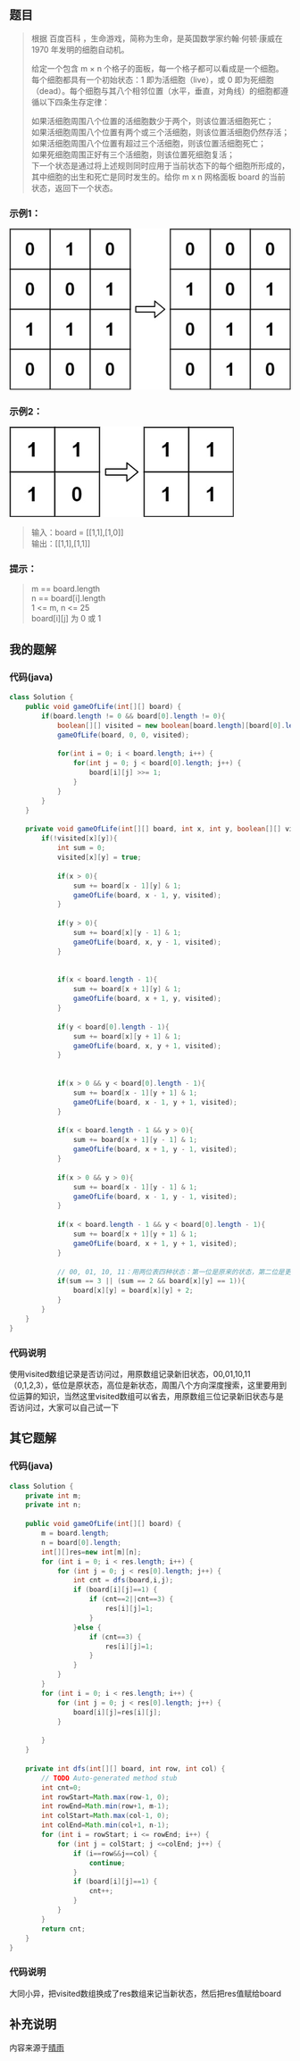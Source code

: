 ## 题目
> 根据 百度百科 ，生命游戏，简称为生命，是英国数学家约翰·何顿·康威在 1970 年发明的细胞自动机。
> 
> 给定一个包含 m × n 个格子的面板，每一个格子都可以看成是一个细胞。每个细胞都具有一个初始状态：1 即为活细胞（live），或 0 即为死细胞（dead）。每个细胞与其八个相邻位置（水平，垂直，对角线）的细胞都遵循以下四条生存定律：
> 
> 如果活细胞周围八个位置的活细胞数少于两个，则该位置活细胞死亡；  
> 如果活细胞周围八个位置有两个或三个活细胞，则该位置活细胞仍然存活；  
> 如果活细胞周围八个位置有超过三个活细胞，则该位置活细胞死亡；  
> 如果死细胞周围正好有三个活细胞，则该位置死细胞复活；  
> 下一个状态是通过将上述规则同时应用于当前状态下的每个细胞所形成的，其中细胞的出生和死亡是同时发生的。给你 m x n 网格面板 board 的当前状态，返回下一个状态。  
### 示例1：
![](../../image/289-生命游戏/1.jpg)
### 示例2：
![](../../image/289-生命游戏/2.jpg)
> 输入：board = [[1,1],[1,0]]  
> 输出：[[1,1],[1,1]]  
### 提示：
> m == board.length  
> n == board[i].length  
> 1 <= m, n <= 25  
> board[i][j] 为 0 或 1  
## 我的题解
### 代码(java)
```java
class Solution {
    public void gameOfLife(int[][] board) {
        if(board.length != 0 && board[0].length != 0){
            boolean[][] visited = new boolean[board.length][board[0].length];
            gameOfLife(board, 0, 0, visited);

            for(int i = 0; i < board.length; i++) {
                for(int j = 0; j < board[0].length; j++) {
                    board[i][j] >>= 1;
                }
            }
        }
    }
    
    private void gameOfLife(int[][] board, int x, int y, boolean[][] visited){
        if(!visited[x][y]){
            int sum = 0;
            visited[x][y] = true;

            if(x > 0){
                sum += board[x - 1][y] & 1;
                gameOfLife(board, x - 1, y, visited);
            }

            if(y > 0){
                sum += board[x][y - 1] & 1;
                gameOfLife(board, x, y - 1, visited);
            }


            if(x < board.length - 1){
                sum += board[x + 1][y] & 1;
                gameOfLife(board, x + 1, y, visited);
            }

            if(y < board[0].length - 1){
                sum += board[x][y + 1] & 1;
                gameOfLife(board, x, y + 1, visited);
            }


            if(x > 0 && y < board[0].length - 1){
                sum += board[x - 1][y + 1] & 1;
                gameOfLife(board, x - 1, y + 1, visited);
            }

            if(x < board.length - 1 && y > 0){
                sum += board[x + 1][y - 1] & 1;
                gameOfLife(board, x + 1, y - 1, visited);
            }

            if(x > 0 && y > 0){
                sum += board[x - 1][y - 1] & 1;
                gameOfLife(board, x - 1, y - 1, visited);
            }

            if(x < board.length - 1 && y < board[0].length - 1){
                sum += board[x + 1][y + 1] & 1;
                gameOfLife(board, x + 1, y + 1, visited);
            }
            
            // 00, 01, 10, 11：用两位表四种状态：第一位是原来的状态，第二位是更新后的状态
            if(sum == 3 || (sum == 2 && board[x][y] == 1)){
                board[x][y] = board[x][y] + 2;
            }
        }
    }
}
```
### 代码说明
使用visited数组记录是否访问过，用原数组记录新旧状态，00,01,10,11（0,1,2,3），低位是原状态，高位是新状态，周围八个方向深度搜索，这里要用到位运算的知识，当然这里visited数组可以省去，用原数组三位记录新旧状态与是否访问过，大家可以自己试一下
## 其它题解
### 代码(java)
```java
class Solution {
    private int m;
	private int n;

	public void gameOfLife(int[][] board) {
    	m = board.length;
    	n = board[0].length;
    	int[][]res=new int[m][n];
    	for (int i = 0; i < res.length; i++) {
			for (int j = 0; j < res[0].length; j++) {
				int cnt = dfs(board,i,j);
				if (board[i][j]==1) {
					if (cnt==2||cnt==3) {
						res[i][j]=1;
					}
				}else {
					if (cnt==3) {
						res[i][j]=1;
					}
				}
			}
		}
    	for (int i = 0; i < res.length; i++) {
			for (int j = 0; j < res[0].length; j++) {
				board[i][j]=res[i][j];
			}
			
		}
    }

	private int dfs(int[][] board, int row, int col) {
		// TODO Auto-generated method stub
		int cnt=0;
		int rowStart=Math.max(row-1, 0);
		int rowEnd=Math.min(row+1, m-1);
		int colStart=Math.max(col-1, 0);
		int colEnd=Math.min(col+1, n-1);
		for (int i = rowStart; i <= rowEnd; i++) {
			for (int j = colStart; j <=colEnd; j++) {
				if (i==row&&j==col) {
					continue;
				}
				if (board[i][j]==1) {
					cnt++;
				}
			}
		}
		return cnt;
	}
}
```
### 代码说明
大同小异，把visited数组换成了res数组来记当新状态，然后把res值赋给board
## 补充说明
内容来源于[晴雨](http://proprogrammar.com/article/841)